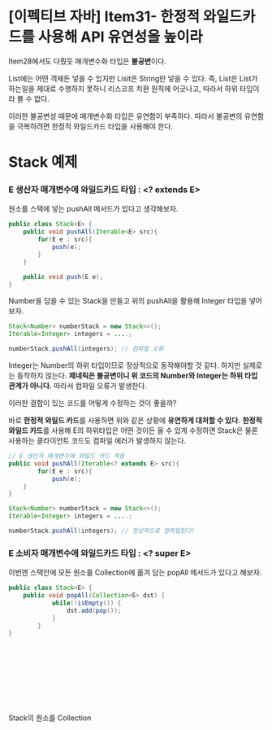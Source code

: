 # [이펙티브 자바] Item31- 한정적 와일드카드를 사용해 API 유연성을 높이라

Item28에서도 다뤘듯 매개변수화 타입은 **불공변**이다. 

List<Object>에는 어떤 객체든 넣을 수 있지만 Lisit<String>은 String만 넣을 수 있다. 즉, List<String>은 List<Object>가 하는일을 제대로 수행하지 못하니 리스코프 치환 원칙에 어긋나고, 따라서 하위 타입이라 볼 수 없다.

이러한 불공변성 때문에 매개변수화 타입은 유연함이 부족하다. 따라서 불공변의 유연함을 극복하려면 한정적 와일드카드 타입을 사용해야 한다.

# Stack 예제

### E 생산자 매개변수에 와일드카드 타입 : <? extends E>

원소를 스택에 넣는 pushAll 메서드가 있다고 생각해보자.

```java
public class Stack<E> {
    public void pushAll(Iterable<E> src){
        for(E e : src){
            push(e);
        }
    }

    public void push(E e);
}
```

Number을 담을 수 있는 Stack을 만들고 위의 pushAll을 활용해 Integer 타입을 넣어보자.

```java
Stack<Number> numberStack = new Stack<>();
Iterable<Integer> integers = ....;

numberStack.pushAll(integers); // 컴파일 오류
```

Integer는 Number의 하위 타입이므로 정상적으로 동작해야할 것 같다. 하지만 실제로는 동작하지 않는다. **제네릭은 불공변이니 위 코드의 Number와 Integer는 하위 타입 관계가 아니다.** 따라서 컴파일 오류가 발생한다.

이러한 결함이 있는 코드를 어떻게 수정하는 것이 좋을까?

바로 **한정적 와일드 카드**를 사용하면 위와 같은 상황에 **유연하게 대처할 수 있다.** **한정적 와일드 카드**를 사용해 E의 하위타입은 어떤 것이든 올 수 있게 수정하면 Stack은 물론 사용하는 클라이언트 코드도 컴파일 에러가 발생하지 않는다.

```java
// E 생산자 매개변수에 와일드 카드 적용
public void pushAll(Iterable<? extends E> src){
		for(E e : src){ 
			push(e);
    }
}
```

```java
Stack<Number> numberStack = new Stack<>();
Iterable<Integer> integers = ....;

numberStack.pushAll(integers); // 정상적으로 컴파일된다!
```

### E 소비자 매개변수에 와일드카드 타입 : <? super E>

이번엔 스택안에 모든 원소를 Collection에 옮겨 담는 popAll 메서드가 있다고 해보자.

```java
public class Stack<E> {
    public void popAll(Collection<E> dst) {
			while(!isEmpty()) {
				dst.add(pop());
			}
		}
}
```

Stack<Number>의 원소를 Collection<Object>로 옮겨보자.

```java
Stack<Number> numberStack = new Stack<>();
Collection<Object> objects = ....;

numberStack.popAll(objects); // 컴파일 오류
```

논리적으로는 Number를 Object Collection에 담을 수 있을 것 같다. 하지만 이 코드 역시 동작하지 않는다. 역시 제네릭은 불공변이기 때문에 발생하는 문제이다.

이번 문제는 어떻게 해결할 수 있을까?

바로 한정적 와일드카드를 사용해 원소를 담을 Collection의 타입을 E의 수퍼 타입으로 제한해주면 된다. 

```java
// E 소비자 매개변수에 와일드 카드 적용
public void popAll(Collection<? super E> dst) {
	while(!isEmpty()) {
		dst.add(pop());
	}
}
```

위와 같이 코드를 수정하면 E의 상위 타입 Collection에 stack 원소를 담을 수 있게 된다.

> E 생산자 - <? extends E>
E 소비자 - <? super E>

**이처럼 불공변에 유연성을 극대화하려면 생산자, 소비자용 입력 매개변수에 와일드카드 타입을 사용하면 된다.**

하지만 입력 매개변수가 생산자와 소비자 역할을 동시에 한다면 **타입을 정확히 지정**해야 하는 상황으로 **와일드카드 타입을 사용하지 말야한다.**

> 펙스(PECS): Producer-Extends, Consumer-Super
어떤 와일드카드 타입을 써야하는지 헷갈릴 땐 위의 공식을 떠올려보자!

### PECS의 간단 예시

```java
// PECS가 적용되기 전 max 메서드
public static <E extends Comparable<E>> E max(List<E> list)
```

```java
// PECS를 두 번 적용한 max 메서드
public static <E extends Comparable<? super E>> E max(List<? extends E> list)
```

매개변수의 List<E>는 E 인스턴스를 생산하므로 List<? extends E>로

Comparable<E>는 E 인스턴스를 소비하므로 Comaprable<? super E>로 변경한다.

Comparable은 언제나 소비자이므로 Comparable<? super E>를 사용하는 편이 좋다.

![%5B%E1%84%8B%E1%85%B5%E1%84%91%E1%85%A6%E1%86%A8%E1%84%90%E1%85%B5%E1%84%87%E1%85%B3%20%E1%84%8C%E1%85%A1%E1%84%87%E1%85%A1%5D%20Item31-%20%E1%84%92%E1%85%A1%E1%86%AB%E1%84%8C%E1%85%A5%E1%86%BC%E1%84%8C%E1%85%A5%E1%86%A8%20%E1%84%8B%E1%85%AA%E1%84%8B%E1%85%B5%E1%86%AF%E1%84%83%E1%85%B3%E1%84%8F%E1%85%A1%E1%84%83%E1%85%B3%E1%84%85%E1%85%B3%E1%86%AF%20%208ed39b0a7eb5465c8adbaa000282e6df/Untitled.png](%5B%E1%84%8B%E1%85%B5%E1%84%91%E1%85%A6%E1%86%A8%E1%84%90%E1%85%B5%E1%84%87%E1%85%B3%20%E1%84%8C%E1%85%A1%E1%84%87%E1%85%A1%5D%20Item31-%20%E1%84%92%E1%85%A1%E1%86%AB%E1%84%8C%E1%85%A5%E1%86%BC%E1%84%8C%E1%85%A5%E1%86%A8%20%E1%84%8B%E1%85%AA%E1%84%8B%E1%85%B5%E1%86%AF%E1%84%83%E1%85%B3%E1%84%8F%E1%85%A1%E1%84%83%E1%85%B3%E1%84%85%E1%85%B3%E1%86%AF%20%208ed39b0a7eb5465c8adbaa000282e6df/Untitled.png)

Collections의 max 메서드

---

## 타입 매개변수와 와일드카드 사용 기준

메서드를 정의할 때 타입 매개변수와 와일드카드 둘 중 어느 것을 사용해도 괜찮을 때가 많다. 예를 들어 리스트의 아이템을 교환하는 메서드가 있다고 가정해보자.

```java
// swap 메서드 타입 매개변수, 와일드카드 둘 다 사용가능하다.
public static <E> void swap(List<E> list, int i, int j);
public static void swap(List<?> list, int i, int j);
```

위의 메서드에서는 어떤 것을 사용해야할까?

**기본 규칙은 메서드 선언에 타입 매개변수가 한 번만 나올 경우 와일드카드로 대체하는 것이다.** 이때 비한정적 타입 매개변수라면 비한정적 와일드카드로, 한정적 타입 매개변수라면 한정적 와일드카드로 바꾸면 된다.